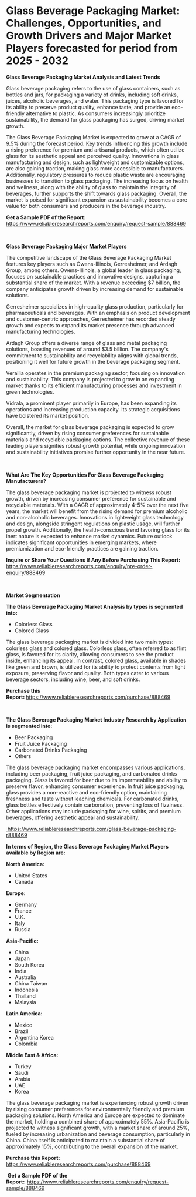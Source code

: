 <p><h1>Glass Beverage Packaging Market: Challenges, Opportunities, and Growth Drivers and Major Market Players forecasted for period from 2025 - 2032</h1></p><p><strong>Glass Beverage Packaging Market Analysis and Latest Trends</strong></p>
<p><p>Glass beverage packaging refers to the use of glass containers, such as bottles and jars, for packaging a variety of drinks, including soft drinks, juices, alcoholic beverages, and water. This packaging type is favored for its ability to preserve product quality, enhance taste, and provide an eco-friendly alternative to plastic. As consumers increasingly prioritize sustainability, the demand for glass packaging has surged, driving market growth.</p><p>The Glass Beverage Packaging Market is expected to grow at a CAGR of 9.5% during the forecast period. Key trends influencing this growth include a rising preference for premium and artisanal products, which often utilize glass for its aesthetic appeal and perceived quality. Innovations in glass manufacturing and design, such as lightweight and customizable options, are also gaining traction, making glass more accessible to manufacturers. Additionally, regulatory pressures to reduce plastic waste are encouraging businesses to transition to glass packaging. The increasing focus on health and wellness, along with the ability of glass to maintain the integrity of beverages, further supports the shift towards glass packaging. Overall, the market is poised for significant expansion as sustainability becomes a core value for both consumers and producers in the beverage industry.</p></p>
<p><strong>Get a Sample PDF of the Report:&nbsp;</strong> <a href="https://www.reliableresearchreports.com/enquiry/request-sample/888469?utm_campaign=3131&utm_medium=2&utm_source=Github&utm_content=ia&utm_term=19042025&utm_id=glass-beverage-packaging">https://www.reliableresearchreports.com/enquiry/request-sample/888469</a></p>
<p>&nbsp;</p>
<p><strong>Glass Beverage Packaging Major Market Players</strong></p>
<p><p>The competitive landscape of the Glass Beverage Packaging Market features key players such as Owens-Illinois, Gerresheimer, and Ardagh Group, among others. Owens-Illinois, a global leader in glass packaging, focuses on sustainable practices and innovative designs, capturing a substantial share of the market. With a revenue exceeding $7 billion, the company anticipates growth driven by increasing demand for sustainable solutions.</p><p>Gerresheimer specializes in high-quality glass production, particularly for pharmaceuticals and beverages. With an emphasis on product development and customer-centric approaches, Gerresheimer has recorded steady growth and expects to expand its market presence through advanced manufacturing technologies.</p><p>Ardagh Group offers a diverse range of glass and metal packaging solutions, boasting revenues of around $3.5 billion. The company's commitment to sustainability and recyclability aligns with global trends, positioning it well for future growth in the beverage packaging segment.</p><p>Verallia operates in the premium packaging sector, focusing on innovation and sustainability. This company is projected to grow in an expanding market thanks to its efficient manufacturing processes and investment in green technologies.</p><p>Vidrala, a prominent player primarily in Europe, has been expanding its operations and increasing production capacity. Its strategic acquisitions have bolstered its market position.</p><p>Overall, the market for glass beverage packaging is expected to grow significantly, driven by rising consumer preferences for sustainable materials and recyclable packaging options. The collective revenue of these leading players signifies robust growth potential, while ongoing innovation and sustainability initiatives promise further opportunity in the near future.</p></p>
<p>&nbsp;</p>
<p><strong>What Are The Key Opportunities For Glass Beverage Packaging Manufacturers?</strong></p>
<p><p>The glass beverage packaging market is projected to witness robust growth, driven by increasing consumer preference for sustainable and recyclable materials. With a CAGR of approximately 4-5% over the next five years, the market will benefit from the rising demand for premium alcoholic and non-alcoholic beverages. Innovations in lightweight glass technology and design, alongside stringent regulations on plastic usage, will further propel growth. Additionally, the health-conscious trend favoring glass for its inert nature is expected to enhance market dynamics. Future outlook indicates significant opportunities in emerging markets, where premiumization and eco-friendly practices are gaining traction.</p></p>
<p><strong>Inquire or Share Your Questions If Any Before Purchasing This Report:</strong> <a href="https://www.reliableresearchreports.com/enquiry/pre-order-enquiry/888469?utm_campaign=3131&utm_medium=2&utm_source=Github&utm_content=ia&utm_term=19042025&utm_id=glass-beverage-packaging">https://www.reliableresearchreports.com/enquiry/pre-order-enquiry/888469</a></p>
<p>&nbsp;</p>
<p><strong>Market Segmentation</strong></p>
<p><strong>The Glass Beverage Packaging Market Analysis by types is segmented into:</strong></p>
<p><ul><li>Colorless Glass</li><li>Colored Glass</li></ul></p>
<p><p>The glass beverage packaging market is divided into two main types: colorless glass and colored glass. Colorless glass, often referred to as flint glass, is favored for its clarity, allowing consumers to see the product inside, enhancing its appeal. In contrast, colored glass, available in shades like green and brown, is utilized for its ability to protect contents from light exposure, preserving flavor and quality. Both types cater to various beverage sectors, including wine, beer, and soft drinks.</p></p>
<p><strong>Purchase this Report:&nbsp;</strong><a href="https://www.reliableresearchreports.com/purchase/888469?utm_campaign=3131&utm_medium=2&utm_source=Github&utm_content=ia&utm_term=19042025&utm_id=glass-beverage-packaging">https://www.reliableresearchreports.com/purchase/888469</a></p>
<p>&nbsp;</p>
<p><strong>The Glass Beverage Packaging Market Industry Research by Application is segmented into:</strong></p>
<p><ul><li>Beer Packaging</li><li>Fruit Juice Packaging</li><li>Carbonated Drinks Packaging</li><li>Others</li></ul></p>
<p><p>The glass beverage packaging market encompasses various applications, including beer packaging, fruit juice packaging, and carbonated drinks packaging. Glass is favored for beer due to its impermeability and ability to preserve flavor, enhancing consumer experience. In fruit juice packaging, glass provides a non-reactive and eco-friendly option, maintaining freshness and taste without leaching chemicals. For carbonated drinks, glass bottles effectively contain carbonation, preventing loss of fizziness. Other applications may include packaging for wine, spirits, and premium beverages, offering aesthetic appeal and sustainability.</p></p>
<p><a href="https://www.reliableresearchreports.com/glass-beverage-packaging-r888469?utm_campaign=3131&utm_medium=2&utm_source=Github&utm_content=ia&utm_term=19042025&utm_id=glass-beverage-packaging">&nbsp;https://www.reliableresearchreports.com/glass-beverage-packaging-r888469</a></p>
<p><strong>In terms of Region, the Glass Beverage Packaging Market Players available by Region are:</strong></p>
<p>
    <p> <strong> North America: </strong>
        <ul>
            <li>United States</li>
            <li>Canada</li>
        </ul>
        </p> 
    <p> <strong> Europe: </strong>
        <ul>
            <li>Germany</li>
            <li>France</li>
            <li>U.K.</li>
            <li>Italy</li>
            <li>Russia</li>
        </ul>
        </p> 
    <p> <strong> Asia-Pacific: </strong>
        <ul>
            <li>China</li>
            <li>Japan</li>
            <li>South Korea</li>
            <li>India</li>
            <li>Australia</li>
            <li>China Taiwan</li>
            <li>Indonesia</li>
            <li>Thailand</li>
            <li>Malaysia</li>
        </ul>
        </p> 
    <p> <strong> Latin America: </strong>
        <ul>
            <li>Mexico</li>
            <li>Brazil</li>
            <li>Argentina Korea</li>
            <li>Colombia</li>
        </ul>
        </p> 
    <p> <strong> Middle East & Africa: </strong>
        <ul>
            <li>Turkey</li>
            <li>Saudi</li>
            <li>Arabia</li>
            <li>UAE</li>
            <li>Korea</li>
        </ul>
    </p>
    </p>
<p><p>The glass beverage packaging market is experiencing robust growth driven by rising consumer preferences for environmentally friendly and premium packaging solutions. North America and Europe are expected to dominate the market, holding a combined share of approximately 55%. Asia-Pacific is projected to witness significant growth, with a market share of around 25%, fueled by increasing urbanization and beverage consumption, particularly in China. China itself is anticipated to maintain a substantial share of approximately 15%, contributing to the overall expansion of the market.</p></p>
<p><strong>Purchase this Report: </strong><a href="https://www.reliableresearchreports.com/purchase/888469?utm_campaign=3131&utm_medium=2&utm_source=Github&utm_content=ia&utm_term=19042025&utm_id=glass-beverage-packaging">https://www.reliableresearchreports.com/purchase/888469</a></p>
<p>&nbsp;<strong>Get a Sample PDF of the Report:&nbsp;&nbsp;</strong><a href="https://www.reliableresearchreports.com/enquiry/request-sample/888469?utm_campaign=3131&utm_medium=2&utm_source=Github&utm_content=ia&utm_term=19042025&utm_id=glass-beverage-packaging">https://www.reliableresearchreports.com/enquiry/request-sample/888469</a></p>
<p><strong></strong></p>
<p><p></p><p></p><p></p></p>